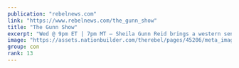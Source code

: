 ```yaml
---
publication: "rebelnews.com"
link: "https://www.rebelnews.com/the_gunn_show"
title: "The Gunn Show"
excerpt: "Wed @ 9pm ET | 7pm MT — Sheila Gunn Reid brings a western sensibility to Canadian news. With one foot in the oil patch and one foot in agriculture, Sheila challenges mainstream media narratives and st"
image: "https://assets.nationbuilder.com/therebel/pages/45206/meta_images/original/TGS.jpg?1599166006"
group: con
rank: 13
---
```


